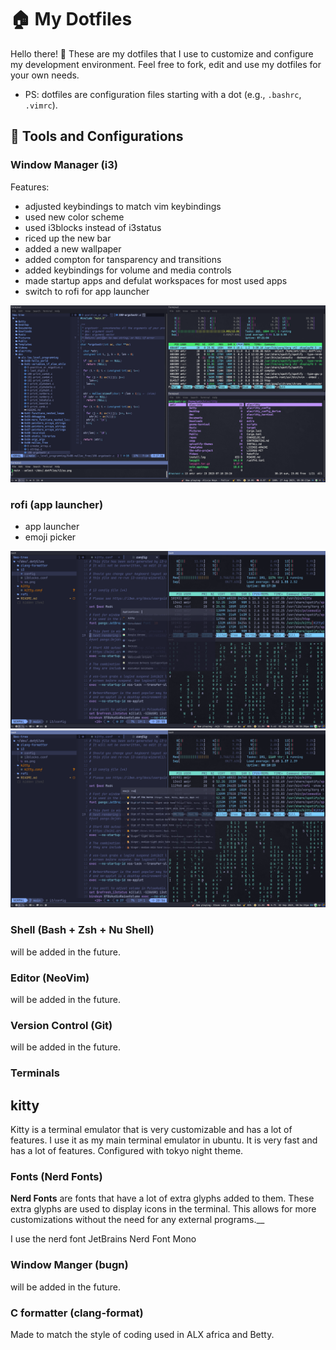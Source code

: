 # 🏠 My Dotfiles

Hello there! 👋
These are my dotfiles that I use to customize and configure my development environment. Feel free to fork, edit and use my dotfiles for your own needs.
- PS: dotfiles are configuration files starting with a dot (e.g., `.bashrc`, `.vimrc`).

## 🧰 Tools and Configurations
### Window Manager (i3)
Features:
* adjusted keybindings to match vim keybindings
* used new color scheme
* used i3blocks instead of i3status
* riced up the new bar
* added a new wallpaper
* added compton for tansparency and transitions
* added keybindings for volume and media controls
* made startup apps and defulat workspaces for most used apps
* switch to rofi for app launcher

![I3 showcase](./i3/ss.png) 

### rofi (app launcher)
* app launcher
* emoji picker

![Rofi Launcher](./rofi/rofi-app-launcher.png) 
![emoji Launcher](./rofi/emoji-launcher.png) 

### Shell (Bash + Zsh + Nu Shell)
will be added in the future.

### Editor (NeoVim)
will be added in the future.

### Version Control (Git)
will be added in the future.

### Terminals 
## kitty
Kitty is a terminal emulator that is very customizable and has a lot of features. I use it as my main terminal emulator in ubuntu. It is very fast and has a lot of features.
Configured with tokyo night theme.

### Fonts (Nerd Fonts)

__Nerd Fonts__ are fonts that have a lot of extra glyphs added to them. These extra glyphs are used to display icons in the terminal. This allows for more customizations without the need for any external programs.__

I use the nerd font JetBrains Nerd Font Mono

### Window Manger (bugn)
will be added in the future.

### C formatter (clang-format)
Made to match the style of coding used in ALX africa and Betty.
